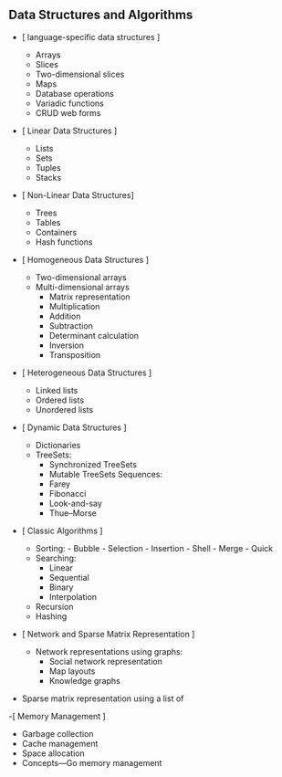 ## Data Structures and Algorithms

- [ language-specific data structures ]
    -  Arrays
    -  Slices
    -  Two-dimensional slices
    -  Maps
    -  Database operations
    -  Variadic functions
    -  CRUD web forms 
- [ Linear Data Structures ]
   -  Lists
   -  Sets
   -  Tuples
   -  Stacks
- [ Non-Linear Data Structures] 
  -  Trees
  -  Tables
  -  Containers
  -  Hash functions
- [ Homogeneous Data Structures ]
  -  Two-dimensional arrays
  -  Multi-dimensional arrays
      -   Matrix representation
      -   Multiplication
      -   Addition
      -   Subtraction
      -   Determinant calculation
      -   Inversion
      -   Transposition
- [ Heterogeneous Data Structures ]
   -  Linked lists
   -  Ordered lists
   -  Unordered lists
- [ Dynamic Data Structures ] 
    - Dictionaries
    - TreeSets:
       - Synchronized TreeSets
       - Mutable TreeSets
    Sequences:
       -  Farey
       -  Fibonacci
       -  Look-and-say
       -  Thue–Morse
- [ Classic Algorithms ] 
   -  Sorting:
           -  Bubble
           -  Selection
           -  Insertion
           -  Shell
           -  Merge
           -  Quick
   - Searching:
      - Linear
      -  Sequential
      -  Binary
      -  Interpolation
   - Recursion
   - Hashing
- [ Network and Sparse Matrix Representation ]

     - Network representations using graphs:
         - Social network representation
         -  Map layouts
         -  Knowledge graphs
 - Sparse matrix representation using a list of 
 
-[ Memory Management ]
   -  Garbage collection
   -  Cache management
   -  Space allocation
   -  Concepts—Go memory management



